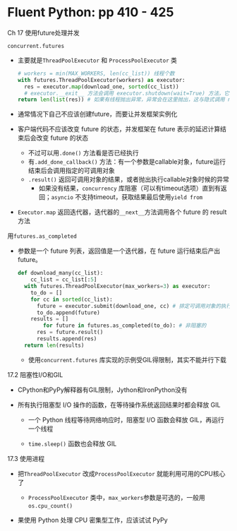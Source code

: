 # Fluent Python: pp 410 - 425

Ch 17 使用future处理并发

`concurrent.futures`

- 主要就是`ThreadPoolExecutor` 和 `ProcessPoolExecutor` 类

    ```python
    # workers = min(MAX_WORKERS, len(cc_list)) 线程个数 
    with futures.ThreadPoolExecutor(workers) as executor:
      res = executor.map(download_one, sorted(cc_list))
      # executor.__exit__ 方法会调用 executor.shutdown(wait=True) 方法，它会在所有线程都执行完毕前阻塞线程
    return len(list(res)) # 如果有线程抛出异常，异常会在这里抛出，这与隐式调用 next() 函数从迭代器中获取相应的返回值一样
    ```

- 通常情况下自己不应该创建future，而要让并发框架实例化

- 客户端代码不应该改变 future 的状态，并发框架在 future 表示的延迟计算结束后会改变 future 的状态

    - 不过可以用`.done()` 方法看是否已经执行
    - 有`.add_done_callback()` 方法：有一个参数是callable对象，future运行结束后会调用指定的可调用对象
    - `.result()` 返回可调用对象的结果，或者抛出执行callable对象时候的异常
        - 如果没有结果，`concurrency` 库阻塞（可以有timeout选项）直到有返回；`asyncio` 不支持timeout，获取结果最后使用`yield from`

- `Executor.map` 返回迭代器，迭代器的` __next__ `方法调用各个 future 的 result 方法

用`futures.as_completed` 

- 参数是一个 future 列表，返回值是一个迭代器，在 future 运行结束后产出 future。

    ```python
    def download_many(cc_list):
    	cc_list = cc_list[:5]
      with futures.ThreadPoolExecutor(max_workers=3) as executor:
        to_do = []
        for cc in sorted(cc_list):
          future = executor.submit(download_one, cc) # 排定可调用对象的执行时间，然后返回一个 future
          to_do.append(future)
        results = []
    		for future in futures.as_completed(to_do): # 非阻塞的
          res = future.result()
          results.append(res)
      return len(results)
    ```

    - 使用`concurrent.futures` 库实现的示例受GIL得限制，其实不能并行下载

17.2 阻塞性I/O和GIL

- CPython和PyPy解释器有GIL限制，Jython和IronPython没有

- 所有执行阻塞型 I/O 操作的函数，在等待操作系统返回结果时都会释放 GIL

    - 一个 Python 线程等待网络响应时，阻塞型 I/O 函数会释放 GIL，再运行一个线程

    - `time.sleep()` 函数也会释放 GIL

17.3 使用进程

- 把`ThreadPoolExecutor` 改成`ProcessPoolExecutor` 就能利用可用的CPU核心了
    - `ProcessPoolExecutor` 类中，`max_workers`参数是可选的，一般用`os.cpu_count()`

- 果使用 Python 处理 CPU 密集型工作，应该试试 PyPy
